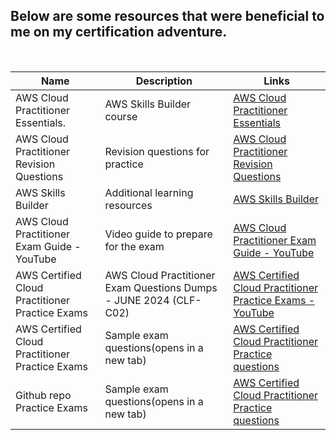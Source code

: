 ## Below are some resources that were beneficial to me on my certification adventure.

<br>


| Name                                        | Description                              | Links                                            |
|-------------------------------------------------------|------------------------------------------|-----------------------------------------------------|
| AWS Cloud Practitioner Essentials.                     | AWS Skills Builder course                | [AWS Cloud Practitioner Essentials](https://explore.skillbuilder.aws/learn/course/external/view/elearning/134/aws-cloud-practitioner-essentials)   |
| AWS Cloud Practitioner Revision Questions             | Revision questions for practice          | [AWS Cloud Practitioner Revision Questions](https://www.awsboy.com/) |
| AWS Skills Builder                                    | Additional learning resources            | [AWS Skills Builder](https://explore.skillbuilder.aws/learn/public/learning_plan/view/82/cloud-foundations-learning-plan?la=cta&cta=topbanner) |
| AWS Cloud Practitioner Exam Guide - YouTube           | Video guide to prepare for the exam      | [AWS Cloud Practitioner Exam Guide - YouTube](https://www.youtube.com/watch?v=f-6qFnC56F0) |
| AWS Certified Cloud Practitioner Practice Exams       | AWS Cloud Practitioner Exam Questions Dumps - JUNE 2024 (CLF-C02)            | [AWS Certified Cloud Practitioner Practice Exams - YouTube](https://www.youtube.com/watch?v=uiiv3u6_sv8) |
| AWS Certified Cloud Practitioner Practice Exams       | Sample exam questions(opens in a new tab)            | [AWS Certified Cloud Practitioner Practice questions](https://d1.awsstatic.com/training-and-certification/docs-cloud-practitioner/AWS-Certified-Cloud-Practitioner_Sample-Questions.pdf) |
| Github repo Practice Exams       | Sample exam questions(opens in a new tab)            | [AWS Certified Cloud Practitioner Practice questions](https://github.com/kananinirav/AWS-Certified-Cloud-Practitioner-Notes/blob/master/practice-exam/exams.md) |
